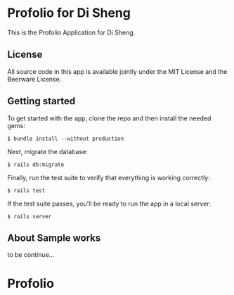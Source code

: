 # Profolio for Di Sheng

This is the Profolio Application for Di Sheng.

## License

All source code in this app is available jointly under the MIT License and the Beerware License.

## Getting started

To get started with the app, clone the repo and then install the needed gems:

```
$ bundle install --without production
```

Next, migrate the database:

```
$ rails db:migrate
```

Finally, run the test suite to verify that everything is working correctly:

```
$ rails test
```

If the test suite passes, you'll be ready to run the app in a local server:

```
$ rails server
```
## About Sample works
to be continue...
# Profolio
